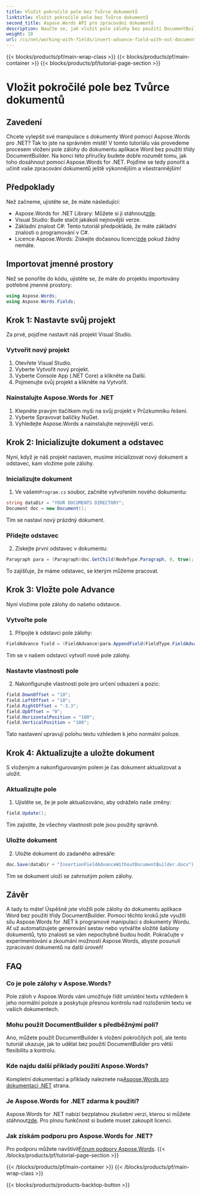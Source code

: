 ```yaml
---
title: Vložit pokročilé pole bez Tvůrce dokumentů
linktitle: Vložit pokročilé pole bez Tvůrce dokumentů
second_title: Aspose.Words API pro zpracování dokumentů
description: Naučte se, jak vložit pole zálohy bez použití DocumentBuilder v Aspose.Words for .NET. Postupujte podle této příručky a zdokonalte své dovednosti v oblasti zpracování dokumentů.
weight: 10
url: /cs/net/working-with-fields/insert-advance-field-with-out-document-builder/
---
```


{{< blocks/products/pf/main-wrap-class >}}
{{< blocks/products/pf/main-container >}}
{{< blocks/products/pf/tutorial-page-section >}}

# Vložit pokročilé pole bez Tvůrce dokumentů

## Zavedení

Chcete vylepšit své manipulace s dokumenty Word pomocí Aspose.Words pro .NET? Tak to jste na správném místě! V tomto tutoriálu vás provedeme procesem vložení pole zálohy do dokumentu aplikace Word bez použití třídy DocumentBuilder. Na konci této příručky budete dobře rozumět tomu, jak toho dosáhnout pomocí Aspose.Words for .NET. Pojďme se tedy ponořit a učinit vaše zpracování dokumentů ještě výkonnějším a všestrannějším!

## Předpoklady

Než začneme, ujistěte se, že máte následující:

-  Aspose.Words for .NET Library: Můžete si ji stáhnout[zde](https://releases.aspose.com/words/net/).
- Visual Studio: Bude stačit jakákoli nejnovější verze.
- Základní znalost C#: Tento tutoriál předpokládá, že máte základní znalosti o programování v C#.
-  Licence Aspose.Words: Získejte dočasnou licenci[zde](https://purchase.aspose.com/temporary-license/) pokud žádný nemáte.

## Importovat jmenné prostory

Než se ponoříte do kódu, ujistěte se, že máte do projektu importovány potřebné jmenné prostory:

```csharp
using Aspose.Words;
using Aspose.Words.Fields;
```

## Krok 1: Nastavte svůj projekt

Za prvé, pojďme nastavit náš projekt Visual Studio.

### Vytvořit nový projekt

1. Otevřete Visual Studio.
2. Vyberte Vytvořit nový projekt.
3. Vyberte Console App (.NET Core) a klikněte na Další.
4. Pojmenujte svůj projekt a klikněte na Vytvořit.

### Nainstalujte Aspose.Words for .NET

1. Klepněte pravým tlačítkem myši na svůj projekt v Průzkumníku řešení.
2. Vyberte Spravovat balíčky NuGet.
3. Vyhledejte Aspose.Words a nainstalujte nejnovější verzi.

## Krok 2: Inicializujte dokument a odstavec

Nyní, když je náš projekt nastaven, musíme inicializovat nový dokument a odstavec, kam vložíme pole zálohy.

### Inicializujte dokument

1.  Ve vašem`Program.cs` soubor, začněte vytvořením nového dokumentu:

```csharp
string dataDir = "YOUR DOCUMENTS DIRECTORY";
Document doc = new Document();
```

Tím se nastaví nový prázdný dokument.

### Přidejte odstavec

2. Získejte první odstavec v dokumentu:

```csharp
Paragraph para = (Paragraph)doc.GetChild(NodeType.Paragraph, 0, true);
```

To zajišťuje, že máme odstavec, se kterým můžeme pracovat.

## Krok 3: Vložte pole Advance

Nyní vložíme pole zálohy do našeho odstavce.

### Vytvořte pole

1. Připojte k odstavci pole zálohy:

```csharp
FieldAdvance field = (FieldAdvance)para.AppendField(FieldType.FieldAdvance, false);
```

Tím se v našem odstavci vytvoří nové pole zálohy.

### Nastavte vlastnosti pole

2. Nakonfigurujte vlastnosti pole pro určení odsazení a pozic:

```csharp
field.DownOffset = "10";
field.LeftOffset = "10";
field.RightOffset = "-3.3";
field.UpOffset = "0";
field.HorizontalPosition = "100";
field.VerticalPosition = "100";
```

Tato nastavení upravují polohu textu vzhledem k jeho normální poloze.

## Krok 4: Aktualizujte a uložte dokument

S vloženým a nakonfigurovaným polem je čas dokument aktualizovat a uložit.

### Aktualizujte pole

1. Ujistěte se, že je pole aktualizováno, aby odráželo naše změny:

```csharp
field.Update();
```

Tím zajistíte, že všechny vlastnosti pole jsou použity správně.

### Uložte dokument

2. Uložte dokument do zadaného adresáře:

```csharp
doc.Save(dataDir + "InsertionFieldAdvanceWithoutDocumentBuilder.docx");
```

Tím se dokument uloží se zahrnutým polem zálohy.

## Závěr

A tady to máte! Úspěšně jste vložili pole zálohy do dokumentu aplikace Word bez použití třídy DocumentBuilder. Pomocí těchto kroků jste využili sílu Aspose.Words for .NET k programové manipulaci s dokumenty Wordu. Ať už automatizujete generování sestav nebo vytváříte složité šablony dokumentů, tyto znalosti se vám nepochybně budou hodit. Pokračujte v experimentování a zkoumání možností Aspose.Words, abyste posunuli zpracování dokumentů na další úroveň!

## FAQ

### Co je pole zálohy v Aspose.Words?

Pole záloh v Aspose.Words vám umožňuje řídit umístění textu vzhledem k jeho normální poloze a poskytuje přesnou kontrolu nad rozložením textu ve vašich dokumentech.

### Mohu použít DocumentBuilder s předběžnými poli?

Ano, můžete použít DocumentBuilder k vložení pokročilých polí, ale tento tutoriál ukazuje, jak to udělat bez použití DocumentBuilder pro větší flexibilitu a kontrolu.

### Kde najdu další příklady použití Aspose.Words?

 Kompletní dokumentaci a příklady naleznete na[Aspose.Words pro dokumentaci .NET](https://reference.aspose.com/words/net/) strana.

### Je Aspose.Words for .NET zdarma k použití?

 Aspose.Words for .NET nabízí bezplatnou zkušební verzi, kterou si můžete stáhnout[zde](https://releases.aspose.com/). Pro plnou funkčnost si budete muset zakoupit licenci.

### Jak získám podporu pro Aspose.Words for .NET?

 Pro podporu můžete navštívit[Fórum podpory Aspose.Words](https://forum.aspose.com/c/words/8).
{{< /blocks/products/pf/tutorial-page-section >}}

{{< /blocks/products/pf/main-container >}}
{{< /blocks/products/pf/main-wrap-class >}}

{{< blocks/products/products-backtop-button >}}
